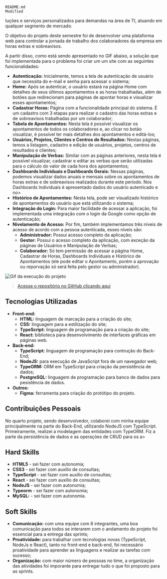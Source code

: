                                                                                                               README.md                                                                                                                       Modified
luções e serviços personalizados para demandas na área de TI, atuando em qualquer segmento de mercado.

O objetivo do projeto deste semestre foi de desenvolver uma plataforma web para controlar a jornada de trabalho dos colaboradores da empresa em horas extras e sobreavisos.

A partir disso, como está sendo apresentado no GIF abaixo, a solução que foi implementada para o problema foi criar um um site com as seguintes funcionalidades:

* **Autenticação:** Inicialmente, temos a tela de autenticação de usuário que necessita do e-mail e senha para acessar o sistema;
* **Home:** Após se autenticar, o usuário estará na página Home com detalhes de seus últimos apontamentos e as horas trabalhadas, além de botões que redirecionam para páginas de apontar horas e visualizar esses apontamentos;
* **Cadastrar Horas:** Página com a funcionalidade principal do sistema. É um cadastro com 3 etapas para realizar o cadastro das horas extras e de sobreavisos trabalhadas por um colaborador;
* **Tabela de Apontamentos:** Nesta tela é possível visualizar os apontamentos de todos os colaboradores e, ao clicar no botão visualizar, é possível ter mais detalhes dos apontamentos e editá-los;
* **Usuários, Projetos, Clientes e Centros de Resultados:** Nestas páginas, temos a listagem, cadastro e edição de usuários, projetos, centros de resultados e clientes;
* **Manipulação de Verbas:** Similar com as páginas anteriores, nesta tela é possível visualizar, cadastrar e editar as verbas que serão utilizadas para o cálculo do valor de cada hora dos apontamentos;
* **Dashboards Individuais e Dashboards Gerais:** Nessas páginas, podemos visualizar dados anuais e mensais sobre os apontamentos de horas extras e de sobreavisos realizados durante este período. Nos Dashboards Individuais é apresentado dados do usuário autenticado e no>
* **Histórico de Apontamentos:** Nesta tela, pode ser visualizado histórico de apontamentos do usuário que está utilizando o sistema;
* **Integração do Login:** Para maior facilidade de acessar a aplicação, foi implementada uma integração com o login da Google como opção de autenticação;
* **Nivelamento de Acesso:** Por fim, também implementamos três níveis de acesso de acordo com a pessoa autenticada, esses níveis são:
    * **Administrador:** Possui acesso completo da aplicação;
    * **Gestor:** Possui o acesso completo da aplicação, com exceção da páginas de Usuários e Manipulação de Verbas;
    * **Colaborador:** Só tem permissão de acessar a página Home, Cadastrar de Horas, Dashboards Individuais e Histórico de Apontamentos (ele pode editar o Apontamento, porém a aprovação ou reporvação só será feita pelo gestor ou administrador).

![Gif da execução do projeto](../img/4-semestre.gif)

> [Acesse o repositório no GitHub clicando aqui](https://github.com/Inodevs-4/2RP)

## Tecnologias Utilizadas

* **Front-end:**
    - **HTML:** linguagem de marcação para a criação do site;
    - **CSS:** linguagem para a estilização do site;
    - **TypeScript:** linguagem de programação para a criação do site;
    - **React:** biblioteca para desenvolvimento de interfaces gráficas em páginas web.
* **Back-end:**
    - **TypeScript:** linguagem de programação para contrução do Back-End;
    - **NodeJS:** para execução de JavaScript fora de um navegador web;
    - **TypeORM:** ORM em TypeScript para criação da persistência de dados;
    - **PostgreSQL:** linguagem de programação para banco de dados para pesistência de dados.
* **Outros:**
    - **Figma:** ferramenta para criação do protótipo do projeto.

## Contribuições Pessoais

No quarto projeto, sendo desenvolvedor, colaborei com minha equipe principalmente na parte do Back-End, utilizando NodeJS com TypeScript. Primeiramente, realizei a modelagem das entidades com TypeORM. Fiz a parte da persistência de dados e as operações de CRUD para os a>

## Hard Skills

* **HTML5** - sei fazer com autonomia;
* **CSS3** - sei fazer com auxílio de consultas;
* **TypeScript** - sei fazer com auxílio de consultas;
* **React** - sei fazer com auxílio de consultas;
* **NodeJS** - sei fazer com autonomia;
* **Typeorm** - sei fazer com autonomia;
* **MySQL:** - sei fazer com autonomia.

## Soft Skills

* **Comunicação:** com uma equipe com 8 integrantes, uma boa comunicação para todos se interarem com o andamento do projeto foi essencial para a entrega das sprints;
* **Proatividade:** para trabalhar com tecnologias novas (TypeScript, NodeJs e React), tanto no front-end e back-end, foi necessário proatividade para aprender as linguagens e realizar as tarefas com sucesso;
* **Organização:** com maior número de pessoas no time, a organização das atividades foi imporante para entregar tudo o que foi proposto para as sprints.






